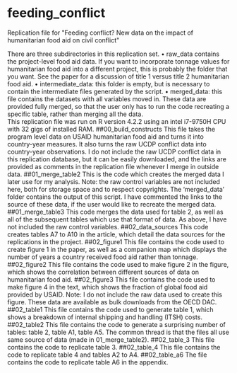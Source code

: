 # feeding_conflict
Replication file for "Feeding conflict? New data on the impact of humanitarian food aid on civil conflict"

There are three subdirectories in this replication set. 
•	raw_data contains the project-level food aid data. If you want to incorporate tonnage values for humanitarian food aid into a different project, this is probably the folder that you want. See the paper for a discussion of title 1 versus title 2 humanitarian food aid. 
•	intermediate_data: this folder is empty, but is necessary to contain the intermediate files generated by the script. 
•	merged_data: this file contains the datasets with all variables moved in. These data are provided fully merged, so that the user only has to run the code recreating a specific table, rather than merging all the data.  
This replication file was run on R version 4.2.2 using an intel i7-9750H CPU with 32 gigs of installed RAM. 
##00_build_constructs
This file takes the program level data on USAID humanitarian food aid and turns it into country-year measures. It also turns the raw UCDP conflict data into country-year observations. I do not include the raw UCDP conflict data in this replication database, but it can be easily downloaded, and the links are provided as comments in the replication file whenever I merge in outside data. 
##01_merge_table2 
This is the code which creates the merged data I later use for my analysis. Note: the raw control variables are not included here, both for storage space and to respect copyrights. The ‘merged_data’ folder contains the output of this script. I have commented the links to the source of these data, if the user would like to recreate the merged data. 
##01_merge_table3 
This code merges the data used for table 2, as well as all of the subsequent tables which use that format of data. As above, I have not included the raw control variables. 
##02_data_sources 
This code creates tables A7 to A10 in the article, which detail the data sources for the replications in the project. 
##02_figure1
This file contains the code used to create figure 1 in the paper, as well as a companion map which displays the number of years a country received food aid rather than tonnage. 
##02_figure2
This file contains the code used to make figure 2 in the figure, which shows the correlation between different sources of data on humanitarian food aid. 
##02_figure3
This file contains the code used to make figure 4 in the text, which shows the fraction of global food aid provided by USAID. Note: I do not include the raw data used to create this figure. These data are available as bulk downloads from the OECD DAC.  
##02_table1
This file contains the code used to generate table 1, which shows a breakdown of internal shipping and handling (ITSH) costs. 
##02_table2
This file contains the code to generate a surprising number of tables: table 2, table A1, table A5. The common thread is that the files all use same source of data (made in 01_merge_table2). 
##02_table_3
This file contains the code to replicate table 3. 
##02_table_4
This file contains the code to replicate table 4 and tables A2 to A4. 
##02_table_a6
The file contains the code to replicate table A6 in the appendix. 
